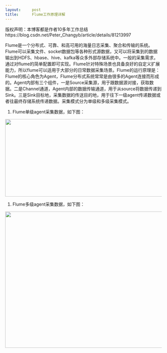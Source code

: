 ```yaml
---
layout:     post
title:      Flume工作原理详解
---
```

<div id="article_content" class="article_content clearfix csdn-tracking-statistics" data-pid="blog" data-mod="popu_307" data-dsm="post">
								<div class="article-copyright">
					版权声明：本博客都是作者10多年工作总结					https://blog.csdn.net/Peter_Changyb/article/details/81213997				</div>
								            <link rel="stylesheet" href="https://csdnimg.cn/release/phoenix/template/css/ck_htmledit_views-f76675cdea.css">
						<div class="htmledit_views" id="content_views">
                <p>Flume是一个分布式、可靠、和高可用的海量日志采集、聚合和传输的系统。Flume可以采集文件、socket数据包等各种形式源数据，又可以将采集到的数据输出到HDFS、hbase、hive、kafka等众多外部存储系统中。一般的采集需求，通过对flume的简单配置即可实现。Flume针对特殊场景也具备良好的自定义扩展能力，所以flume可以适用于大部分的日常数据采集场景。Flume的运行原理是：Flume的核心角色为Agent，Flume分布式系统常常是由很多的Agent连接而形成的。Agent内部有三个组件，一是Source采集源，用于跟数据源对接，获取数据。二是Channel通道，Agent内部的数据传输通道，用于从source将数据传递到Sink。三是Sink目标地，采集数据的传送目的地，用于往下一级agent传递数据或者往最终存储系统传递数据。采集模式分为单级和多级采集模式。</p>

<ol><li>Flume单级agent采集数据，如下图：</li>
</ol><p style="margin-left:0cm;"><img alt="" class="has" height="249" src="https://img-blog.csdn.net/20180726092201503?watermark/2/text/aHR0cHM6Ly9ibG9nLmNzZG4ubmV0L1BldGVyX0NoYW5neWI=/font/5a6L5L2T/fontsize/400/fill/I0JBQkFCMA==/dissolve/70" width="658"></p>

<ol><li>Flume多级agent采集数据，如下图：</li>
</ol><p style="margin-left:0cm;"><img alt="" class="has" height="438" src="https://img-blog.csdn.net/20180726092201600?watermark/2/text/aHR0cHM6Ly9ibG9nLmNzZG4ubmV0L1BldGVyX0NoYW5neWI=/font/5a6L5L2T/fontsize/400/fill/I0JBQkFCMA==/dissolve/70" width="652"></p>            </div>
                </div>